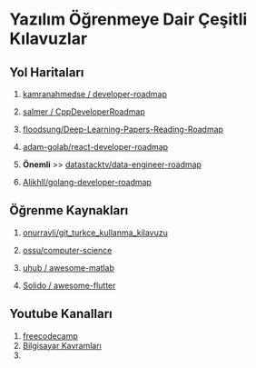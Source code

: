 # Yazılım Öğrenmeye Dair Çeşitli Kılavuzlar

## Yol Haritaları

1. [kamranahmedse / developer-roadmap](https://github.com/kamranahmedse/developer-roadmap)

2. [salmer / CppDeveloperRoadmap](https://github.com/salmer/CppDeveloperRoadmap)

3. [floodsung/Deep-Learning-Papers-Reading-Roadmap](https://github.com/floodsung/Deep-Learning-Papers-Reading-Roadmap)

4. [adam-golab/react-developer-roadmap](https://github.com/adam-golab/react-developer-roadmap)

5. **Önemli** >> [datastacktv/data-engineer-roadmap](https://github.com/datastacktv/data-engineer-roadmap) 

6. [Alikhll/golang-developer-roadmap](https://github.com/Alikhll/golang-developer-roadmap)


## Öğrenme Kaynakları

1. [onurravli/git_turkce_kullanma_kilavuzu](https://github.com/onurravli/git_turkce_kullanma_kilavuzu)

2. [ossu/computer-science](https://github.com/ossu/computer-science)

3. [uhub / awesome-matlab](https://github.com/uhub/awesome-matlab)

4. [Solido / awesome-flutter](https://github.com/Solido/awesome-flutter)

## Youtube Kanalları

1. [freecodecamp](https://www.youtube.com/@freecodecamp)
2. [Bilgisayar Kavramları](https://www.youtube.com/@Sadievrenseker_BK)
3. []()